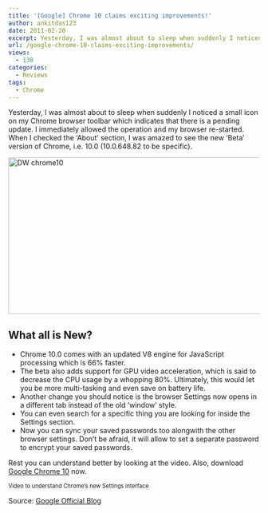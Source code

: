 ```yaml
---
title: '[Google] Chrome 10 claims exciting improvements!'
author: ankitdas123
date: 2011-02-20
excerpt: Yesterday, I was almost about to sleep when suddenly I noticed a small icon on my Chrome browser toolbar which indicates that there is a pending update..
url: /google-chrome-10-claims-exciting-improvements/
views:
  - 138
categories:
  - Reviews
tags:
  - Chrome
---
```

Yesterday, I was almost about to sleep when suddenly I noticed a small icon on my Chrome browser toolbar which indicates that there is a pending update. I immediately allowed the operation and my browser re-started. When I checked the ‘About’ section, I was amazed to see the new ‘Beta’ version of Chrome, i.e. 10.0 (10.0.648.82 to be specific).

[<img style="background-image: none; padding-left: 0px; padding-right: 0px; display: inline; padding-top: 0px; border: 0px;" title="DW chrome10" src="http://cdn.devilsworkshop.org/files/2011/02/DW-chrome10_thumb.png" border="0" alt="DW chrome10" width="542" height="314" />][1]

## What all is New?

  * Chrome 10.0 comes with an updated V8 engine for JavaScript processing which is 66% faster.
  * The beta also adds support for GPU video acceleration, which is said to decrease the CPU usage by a whopping 80%. Ultimately, this would let you be more multi-tasking and even save on battery life.
  * Another change you should notice is the browser Settings now opens in a different tab instead of the old ‘window’ style.
  * You can even search for a specific thing you are looking for inside the Settings section.
  * Now you can sync your saved passwords too alongwith the other browser settings. Don’t be afraid, it will allow to set a separate password to encrypt your saved passwords.

Rest you can understand better by looking at the video. Also, download <a href="http://www.google.com/intl/en/landing/chrome/beta/" onclick="_gaq.push(['_trackEvent', 'outbound-article', 'http://www.google.com/intl/en/landing/chrome/beta/', 'Google Chrome 10']);" target="_blank">Google Chrome 10</a> now.

<div id="scid:5737277B-5D6D-4f48-ABFC-DD9C333F4C5D:b3a79291-1359-4fdb-9b65-f4e669aa1d2b" class="wlWriterEditableSmartContent" style="margin: 0px; display: inline; float: none; padding: 0px;">
  <div>
  </div>
  
  <div style="width: 448px; clear: both; font-size: .8em;">
    Video to understand Chrome’s new Settings interface
  </div>
</div>

Source: <a href="http://chrome.blogspot.com/2011/02/faster-than-speeding-rabbit-speed-sync.html" onclick="_gaq.push(['_trackEvent', 'outbound-article', 'http://chrome.blogspot.com/2011/02/faster-than-speeding-rabbit-speed-sync.html', 'Google Official Blog']);" target="_blank">Google Official Blog</a>

 [1]: http://cdn.devilsworkshop.org/files/2011/02/DW-chrome10.png
